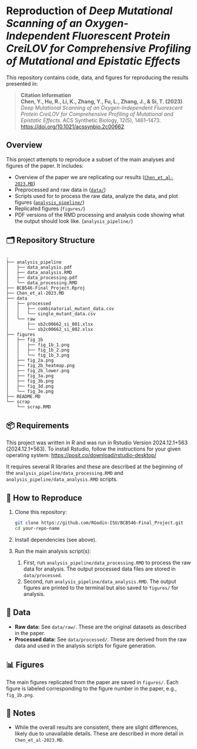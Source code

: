 # Reproduction of *Deep Mutational Scanning of an Oxygen-Independent Fluorescent Protein CreiLOV for Comprehensive Profiling of Mutational and Epistatic Effects*

This repository contains code, data, and figures for reproducing the results presented in:

> **Citation Information**  
**Chen, Y., Hu, R., Li, K., Zhang, Y., Fu, L., Zhang, J., & Si, T. (2023)**. *Deep Mutational Scanning of an Oxygen-Independent Fluorescent Protein CreiLOV for Comprehensive Profiling of Mutational and Epistatic Effects*. ACS Synthetic Biology, 12(5), 1461–1473. https://doi.org/10.1021/acssynbio.2c00662


## Overview

This project attempts to reproduce a subset of the main analyses and figures of the paper. It includes:

- Overview of the paper we are replicating our results ([`Chen_et_al-2023.MD`](Chen_et_al-2023.MD))
- Preprocessed and raw data in ([`data/`](data/))
- Scripts used for to process the raw data, analyze the data, and plot figures ([`analysis_pipeline/`](analysis_pipeline/))
- Replicated figures (`figures/`)
- PDF versions of the RMD processing and analysis code showing what the output should look like. (`analysis_pipeline/`) 

## 🗂️ Repository Structure

```
.
├── analysis_pipeline
│   ├── data_analysis.pdf
│   ├── data_analysis.RMD
│   ├── data_processing.pdf
│   └── data_processing.RMD
├── BCB546-Final_Project.Rproj
├── Chen_et_al-2023.MD
├── data
│   ├── processed
│   │   ├── combinatorial_mutant_data.csv
│   │   └── single_mutant_data.csv
│   └── raw
│       ├── sb2c00662_si_001.xlsx
│       └── sb2c00662_si_002.xlsx
├── figures
│   ├── fig_1b
│   │   ├── fig_1b_1.png
│   │   ├── fig_1b_2.png
│   │   └── fig_1b_3.png
│   ├── fig_2a.png
│   ├── fig_2b_heatmap.png
│   ├── fig_2b_lower.png
│   ├── fig_3a.png
│   ├── fig_3b.png
│   ├── fig_3d.png
│   └── fig_3e.png
├── README.MD
└── scrap
    └── scrap.RMD
```

## 📦 Requirements

This project was written in R and was run in Rstudio Version 2024.12.1+563 (2024.12.1+563). To install Rstudio, follow the instructions for your given operating system: https://posit.co/download/rstudio-desktop/


It requires several R libraries and these are described at the beginning of the `analysis_pipeline/data_processing.RMD` and `analysis_pipeline/data_analysis.RMD` scripts.


## 🚀 How to Reproduce

1. Clone this repository:

   ```bash
   git clone https://github.com/RGodin-ISU/BCB546-Final_Project.git
   cd your-repo-name
   ```

2. Install dependencies (see above).

3. Run the main analysis script(s):
   1. First, run `analysis_pipeline/data_processing.RMD` to process the raw data for analysis. The output processed data files are stored in `data/processed`.
   2. Second, run `analysis_pipeline/data_analysis.RMD`. The output figures are printed to the terminal but also saved to `figures/` for analysis.

## 📁 Data

- **Raw data:** See `data/raw/`. These are the original datasets as described in the paper.
- **Processed data:** See `data/processed/`. These are derived from the raw data and used in the analysis scripts for figure generation.

## 📊 Figures

The main figures replicated from the paper are saved in `figures/`. Each figure is labeled corresponding to the figure number in the paper, e.g., `fig_1b.png`.

## 📝 Notes

- While the overall results are consistent, there are slight differences, likely due to unavailable details. These are described in more detail in `Chen_et_al-2023.MD`.

